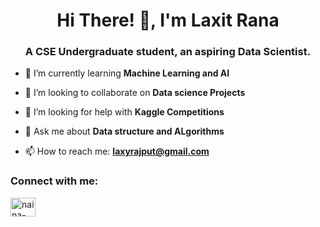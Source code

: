 <h1 align="center">Hi There! 👋, I'm Laxit Rana </h1>
<h3 align="center">A CSE Undergraduate student, an aspiring Data Scientist.</h3>

<!--
**Dummy-Bug/Dummy-Bug** is a ✨ _special_ ✨ repository because its `README.md` (this file) appears on your GitHub profile.

Here are some ideas to get you started:
  🔭 I’m currently working on Improving my Problem Solving skills 
-->
- 🌱 I’m currently learning **Machine Learning and AI**

- 👯 I’m looking to collaborate on **Data science Projects**

- 🤔 I’m looking for help with **Kaggle Competitions**

- 💬 Ask me about **Data structure and ALgorithms**

- 📫 How to reach me: **laxyrajput@gmail.com**
<!-- 😄 Pronouns: ...

- ⚡ Fun fact: ...
-->

<p align="left">
<h3 align="left">Connect with me:</h3>
<a href="https://www.linkedin.com/in/laxit/" target="blank"><img align="center" src="https://cdn.jsdelivr.net/npm/simple-icons@3.0.1/icons/linkedin.svg" alt="naina-upadhyay-5879641a0" height="30" width="40" /></a>
</p>
